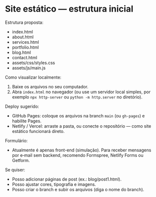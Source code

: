 # Site estático — estrutura inicial

Estrutura proposta:
- index.html
- about.html
- services.html
- portfolio.html
- blog.html
- contact.html
- assets/css/styles.css
- assets/js/main.js

Como visualizar localmente:
1. Baixe os arquivos no seu computador.
2. Abra `index.html` no navegador (ou use um servidor local simples, por exemplo `npx http-server` ou `python -m http.server` no diretório).

Deploy sugerido:
- GitHub Pages: coloque os arquivos na branch `main` (ou `gh-pages`) e habilite Pages.
- Netlify / Vercel: arraste a pasta, ou conecte o repositório — como site estático funcionará direto.

Formulário:
- Atualmente é apenas front-end (simulação). Para receber mensagens por e‑mail sem backend, recomendo Formspree, Netlify Forms ou Getform.

Se quiser:
- Posso adicionar páginas de post (ex.: blog/post1.html).
- Posso ajustar cores, tipografia e imagens.
- Posso criar o branch e subir os arquivos (diga o nome do branch).
